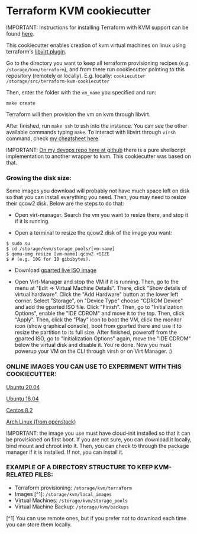 # Terraform KVM cookiecutter

IMPORTANT: Instructions for installing Terraform with KVM support can be found [here](https://tiagopr.nl/posts/published/terraform-on-arch-linux/).

This cookiecutter enables creation of kvm virtual machines on linux using
terraform's [libvirt plugin](https://github.com/dmacvicar/terraform-provider-libvirt/).

Go to the directory you want to keep all terraform provisioning recipes (e.g.
`/storage/kvm/terraform`), and from there run cookiecutter pointing to this
repository (remotely or locally). E.g. locally: `cookiecutter
/storage/src/terraform-kvm-cookiecutter`

Then, enter the folder with the `vm_name` you specified and run:

`make create`

Terraform will then provision the vm on kvm through libvirt.

After finished, run `make ssh` to ssh into the instance. You can see the other
available commands typing `make`. To interact with libvirt through `virsh`
command, check [my cheatsheet
here](https://github.com/tiagoprn/devops/blob/master/cheats/kvm.cheat).

IMPORTANT: [On my devops repo here at
github](https://github.com/tiagoprn/devops/tree/master/shellscripts/kvm) there
is a pure shellscript implementation to another wrapper to kvm. This
cookiecutter was based on that.

### Growing the disk size:

Some images you download will probably not have much space left on
disk so that you can install everything you need. Then, you may need to
resize their qcow2 disk. Below are the steps to do that:

- Open virt-manager. Search the vm you want to resize there, and stop it if it is
  running.

- Open a terminal to resize the qcow2 disk of the image you want:

```
$ sudo su
$ cd /storage/kvm/storage_pools/[vm-name]
$ qemu-img resize [vm-name].qcow2 +SIZE
$ # (e.g. 10G for 10 gibibytes).
```

- Download [gparted live ISO image](https://downloads.sourceforge.net/gparted/gparted-live-1.1.0-3-amd64.iso)

- Open Virt-Manager and stop the VM if it is running. Then, go to the menu at
  "Edit => Virtual Machine Details". There, click "Show details of virtual
hardware". Click the "Add Hardware" button at the lower left corner. Select
"Storage", on "Device Type" choose "CDROM Device" and add the gparted ISO file.
Click "Finish". Then, go to "Initialization Options", enable the "IDE CDROM"
and move it to the top. Then, click "Apply". Then, click the "Play" icon to
boot the VM, click the monitor icon (show graphical console), boot from gparted
there and use it to resize the partition to its full size. After finished,
poweroff from the gparted ISO, go to "Initialization Options" again, move the
"IDE CDROM" below the virtual disk and disable it. You're done. Now you must
powerup your VM on the CLI through virsh or on Virt Manager. :)

### ONLINE IMAGES YOU CAN USE TO EXPERIMENT WITH THIS COOKIECUTTER:

[Ubuntu 20.04](https://cloud-images.ubuntu.com/releases/focal/release/ubuntu-20.04-server-cloudimg-amd64-disk-kvm.img)

[Ubuntu 18.04](https://cloud-images.ubuntu.com/releases/bionic/release/ubuntu-18.04-server-cloudimg-amd64.img)

[Centos 8.2](http://cloud.centos.org/centos/8/x86_64/images/CentOS-8-GenericCloud-8.2.2004-20200611.2.x86_64.qcow2)

[Arch Linux (from openstack)](https://linuximages.de/openstack/arch/arch-openstack-LATEST-image-bootstrap.qcow2)

IMPORTANT: the image you use must have cloud-init installed so that it can be
provisioned on first boot. If you are not sure, you can download it locally,
bind mount and chroot into it. Then, you can check to through the package
manager if it is installed. If not, you can install it.

### EXAMPLE OF A DIRECTORY STRUCTURE TO KEEP KVM-RELATED FILES:

- Terraform provisioning: `/storage/kvm/terraform`
- Images [^1]: `/storage/kvm/local_images`
- Virtual Machines: `/storage/kvm/storage_pools`
- Virtual Machine Backup: `/storage/kvm/backups`

[^1] You can use remote ones, but if you prefer not to download each time you can store them locally.
